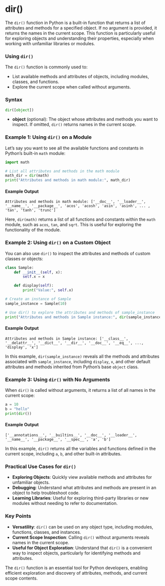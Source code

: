 # dir()
The `dir()` function in Python is a built-in function that returns a list of attributes and methods for a specified object. If no argument is provided, it returns the names in the current scope. This function is particularly useful for exploring objects and understanding their properties, especially when working with unfamiliar libraries or modules.

### Using `dir()`

The `dir()` function is commonly used to:
- List available methods and attributes of objects, including modules, classes, and functions.
- Explore the current scope when called without arguments.

### Syntax
```python
dir([object])
```

- **object** (optional): The object whose attributes and methods you want to inspect. If omitted, `dir()` returns names in the current scope.

### Example 1: Using `dir()` on a Module

Let’s say you want to see all the available functions and constants in Python’s built-in `math` module:

```python
import math

# List all attributes and methods in the math module
math_dir = dir(math)
print("Attributes and methods in math module:", math_dir)
```

#### Example Output
```
Attributes and methods in math module: ['__doc__', '__loader__', '__name__', '__package__', 'acos', 'acosh', 'asin', 'asinh', ... , 'tan', 'tanh', 'trunc']
```

Here, `dir(math)` returns a list of all functions and constants within the `math` module, such as `acos`, `tan`, and `sqrt`. This is useful for exploring the functionality of the module.

### Example 2: Using `dir()` on a Custom Object

You can also use `dir()` to inspect the attributes and methods of custom classes or objects:

```python
class Sample:
    def __init__(self, x):
        self.x = x

    def display(self):
        print("Value:", self.x)

# Create an instance of Sample
sample_instance = Sample(10)

# Use dir() to explore the attributes and methods of sample_instance
print("Attributes and methods in Sample instance:", dir(sample_instance))
```

#### Example Output
```
Attributes and methods in Sample instance: ['__class__', '__delattr__', '__dict__', '__dir__', '__doc__', '__eq__', ..., 'display', 'x']
```

In this example, `dir(sample_instance)` reveals all the methods and attributes associated with `sample_instance`, including `display`, `x`, and other default attributes and methods inherited from Python’s base `object` class.

### Example 3: Using `dir()` with No Arguments

When `dir()` is called without arguments, it returns a list of all names in the current scope:

```python
a = 10
b = "hello"
print(dir())
```

#### Example Output
```
['__annotations__', '__builtins__', '__doc__', '__loader__', '__name__', '__package__', '__spec__', 'a', 'b']
```

In this example, `dir()` returns all the variables and functions defined in the current scope, including `a`, `b`, and other built-in attributes.

### Practical Use Cases for `dir()`

- **Exploring Objects**: Quickly view available methods and attributes for unfamiliar objects.
- **Debugging**: Understand what attributes and methods are present in an object to help troubleshoot code.
- **Learning Libraries**: Useful for exploring third-party libraries or new modules without needing to refer to documentation.

### Key Points

- **Versatility**: `dir()` can be used on any object type, including modules, functions, classes, and instances.
- **Current Scope Inspection**: Calling `dir()` without arguments reveals names in the current scope.
- **Useful for Object Exploration**: Understand that `dir()` is a convenient way to inspect objects, particularly for identifying methods and attributes.

The `dir()` function is an essential tool for Python developers, enabling efficient exploration and discovery of attributes, methods, and current scope contents.